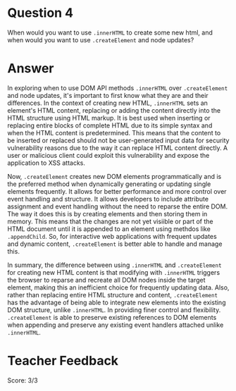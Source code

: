 # Question 4

When would you want to use `.innerHTML` to create some new html, and when would you want to use `.createElement` and node updates?

# Answer

In exploring when to use DOM API methods `.innerHTML` over `.createElement` and node updates, it's important to first know what they are and their differences.
In the context of creating new HTML, `.innerHTML` sets an element's HTML content, replacing or adding the content directly into the HTML structure using HTML markup. It is best used when inserting or replacing entire blocks of complete HTML due to its simple syntax and when the HTML content is predetermined. This means that the content to be inserted or replaced should not be user-generated input data for security vulnerability reasons due to the way it can replace HTML content directly. A user or malicious client could exploit this vulnerability and expose the application to XSS attacks.

Now, `.createElement` creates new DOM elements programmatically and is the preferred method when dynamically generating or updating single elements frequently. It allows for better performance and more control over event handling and structure. It allows developers to include attribute assignment and event handling without the need to reparse the entire DOM. The way it does this is by creating elements and then storing them in memory. This means that the changes are not yet visiible or part of the HTML document until it is appended to an element using methdos like `.appendChild`. So, for interactive web applications with frequent updates and dynamic content, `.createElement` is better able to handle and manage this.

In summary, the difference between using `.innerHTML` and `.createElement` for creating new HTML content is that modifying with `.innerHTML` triggers the browser to reparse and recreate all DOM nodes inside the target element, making this an inefficient choice for frequently updating data. Also, rather than replacing entire HTML structure and content, `.createElement` has the advantage of being able to integrate new elements into the existing DOM structure, unlike `.innerHTML`. In providing finer control and flexibility. `.createElement` is able to preserve existing references to DOM elements when appending and preserve any existing event handlers attached unlike `.innerHTML`.

# Teacher Feedback

Score: 3/3
